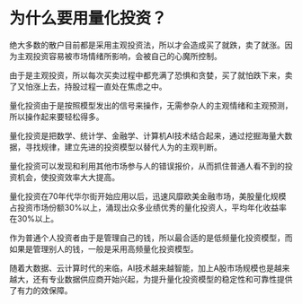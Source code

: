 # 为什么要用量化投资？

绝大多数的散户目前都是采用主观投资法，所以才会造成买了就跌，卖了就涨。因为主观投资容易被市场情绪所影响，会被自己的心魔所控制。

由于是主观投资，所以每次买卖过程中都充满了恐惧和贪婪，买了就怕跌下来，卖了又怕涨上去，持股过程一直处在焦虑之中。

量化投资由于是按照模型发出的信号来操作，无需参杂人的主观情绪和主观预测，所以操作起来要轻松得多。

量化投资是把数学、统计学、金融学、计算机AI技术结合起来，通过挖掘海量大数据，寻找规律，建立先进的投资模型以替代人为的主观判断。

量化投资可以发现和利用其他市场参与人的错误报价，从而抓住普通人看不到的投资机会，使投资效率大大提高。

量化投资在70年代华尔街开始应用以后，迅速风靡欧美金融市场，美股量化规模占投资市场份额30%以上，涌现出众多业绩优秀的量化投资人，平均年化收益率在30%以上。

作为普通个人投资者由于是管理自己的钱，所以最合适的是低频量化投资模型，而如果是管理别人的钱，一般是采用高频量化投资模型。

随着大数据、云计算时代的来临，AI技术越来越智能，加上A股市场规模也是越来越大，还有专业数据供应商开始兴起，为提升量化投资模型的稳定性和可靠性提供了有力的效保障。

